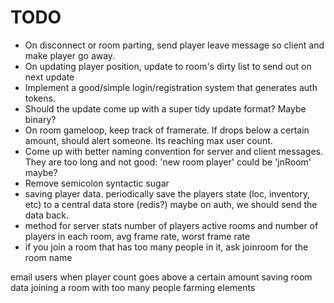 # TODO

* On disconnect or room parting, send player leave message so client and make player go away.
* On updating player position, update to room's dirty list to send out on next update
* Implement a good/simple login/registration system that generates auth tokens.
* Should the update come up with a super tidy update format? Maybe binary?
* On room gameloop, keep track of framerate. If drops below a certain amount, should alert someone. Its reaching max user count.
* Come up with better naming convention for server and client messages. They are too long and not good: 'new room player' could be 'jnRoom' maybe?
* Remove semicolon syntactic sugar
* saving player data. periodically save the players state (loc, inventory, etc) to a central data store (redis?) maybe on auth, we should send the data back.
* method for server stats
  number of players
  active rooms and number of players in each room, avg frame rate, worst frame rate
* if you join a room that has too many people in it, ask joinroom for the room name
   

email users when player count goes above a certain amount
saving room data
joining a room with too many people
farming elements

